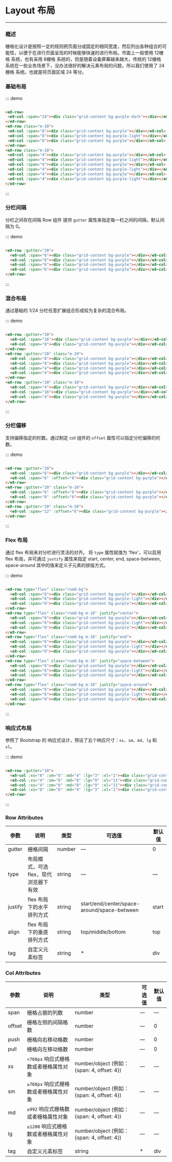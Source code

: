 # Layout 布局
----
### 概述
栅格化设计是按照一定的规则把页面分成固定的相同宽度，然后列出各种组合的可能性，以便于在进行页面呈现的时候能够快速的进行布局。市面上一般使用 12栅格 系统，也有采用 8栅格 系统的，但是随着设备屏幕越来越大，传统的 12栅格 系统在一些业务场景下，没办法很好的解决元素布局的问题，所以我们使用了 24栅格 系统。也就是将页面区域 24 等分。
### 基础布局
<div class="demo-block">
 <e8-row>
   <e8-col :span="24"><div class="grid-content bg-purple-dark"></div></e8-col>
 </e8-row>
 <e8-row class="m-10">
   <e8-col :span="8"><div class="grid-content bg-purple"></div></e8-col>
   <e8-col :span="8"><div class="grid-content bg-purple-light"></div></e8-col>
   <e8-col :span="8"><div class="grid-content bg-purple"></div></e8-col>
 </e8-row>
 <e8-row class="m-10">
   <e8-col :span="4"><div class="grid-content bg-purple"></div></e8-col>
   <e8-col :span="4"><div class="grid-content bg-purple-light"></div></e8-col>
   <e8-col :span="4"><div class="grid-content bg-purple"></div></e8-col>
   <e8-col :span="4"><div class="grid-content bg-purple-light"></div></e8-col>
   <e8-col :span="4"><div class="grid-content bg-purple"></div></e8-col>
   <e8-col :span="4"><div class="grid-content bg-purple-light"></div></e8-col>
 </e8-row>
</div>

::: demo
```html

<e8-row>
 <e8-col :span="24"><div class="grid-content bg-purple-dark"></div></e8-col>
</e8-row>
<e8-row class="m-10">
 <e8-col :span="8"><div class="grid-content bg-purple"></div></e8-col>
 <e8-col :span="8"><div class="grid-content bg-purple-light"></div></e8-col>
 <e8-col :span="8"><div class="grid-content bg-purple"></div></e8-col>
</e8-row>
<e8-row class="m-10">
 <e8-col :span="4"><div class="grid-content bg-purple"></div></e8-col>
 <e8-col :span="4"><div class="grid-content bg-purple-light"></div></e8-col>
 <e8-col :span="4"><div class="grid-content bg-purple"></div></e8-col>
 <e8-col :span="4"><div class="grid-content bg-purple-light"></div></e8-col>
 <e8-col :span="4"><div class="grid-content bg-purple"></div></e8-col>
 <e8-col :span="4"><div class="grid-content bg-purple-light"></div></e8-col>
</e8-row>

```
:::

### 分栏间隔

分栏之间存在间隔
Row 组件 提供 ```gutter``` 属性来指定每一栏之间的间隔，默认间隔为 0。

<div class="demo-block">
  <e8-row :gutter="20">
    <e8-col :span="6"><div class="grid-content bg-purple"></div></e8-col>
    <e8-col :span="6"><div class="grid-content bg-purple"></div></e8-col>
    <e8-col :span="6"><div class="grid-content bg-purple"></div></e8-col>
    <e8-col :span="6"><div class="grid-content bg-purple"></div></e8-col>
  </e8-row>
</div>

::: demo

```html

<e8-row :gutter="20">
  <e8-col :span="6"><div class="grid-content bg-purple"></div></e8-col>
  <e8-col :span="6"><div class="grid-content bg-purple"></div></e8-col>
  <e8-col :span="6"><div class="grid-content bg-purple"></div></e8-col>
  <e8-col :span="6"><div class="grid-content bg-purple"></div></e8-col>
</e8-row>

```

:::

### 混合布局

通过基础的 1/24 分栏任意扩展组合形成较为复杂的混合布局。

<div class="demo-block">
  <e8-row :gutter="20">
    <e8-col :span="16"><div class="grid-content bg-purple"></div></e8-col>
    <e8-col :span="8"><div class="grid-content bg-purple"></div></e8-col>
  </e8-row>
  <e8-row :gutter="20" class="m-10">
    <e8-col :span="8"><div class="grid-content bg-purple"></div></e8-col>
    <e8-col :span="8"><div class="grid-content bg-purple"></div></e8-col>
    <e8-col :span="4"><div class="grid-content bg-purple"></div></e8-col>
    <e8-col :span="4"><div class="grid-content bg-purple"></div></e8-col>
  </e8-row>
  <e8-row :gutter="20" class="m-10">
    <e8-col :span="4"><div class="grid-content bg-purple"></div></e8-col>
    <e8-col :span="16"><div class="grid-content bg-purple"></div></e8-col>
    <e8-col :span="4"><div class="grid-content bg-purple"></div></e8-col>
  </e8-row>
</div>

::: demo

```html

<e8-row :gutter="20">
  <e8-col :span="16"><div class="grid-content bg-purple"></div></e8-col>
  <e8-col :span="8"><div class="grid-content bg-purple"></div></e8-col>
</e8-row>
<e8-row :gutter="20" class="m-10">
  <e8-col :span="8"><div class="grid-content bg-purple"></div></e8-col>
  <e8-col :span="8"><div class="grid-content bg-purple"></div></e8-col>
  <e8-col :span="4"><div class="grid-content bg-purple"></div></e8-col>
  <e8-col :span="4"><div class="grid-content bg-purple"></div></e8-col>
</e8-row>
<e8-row :gutter="20" class="m-10">
  <e8-col :span="4"><div class="grid-content bg-purple"></div></e8-col>
  <e8-col :span="16"><div class="grid-content bg-purple"></div></e8-col>
  <e8-col :span="4"><div class="grid-content bg-purple"></div></e8-col>
</e8-row>

```

:::

### 分栏偏移

支持偏移指定的栏数。通过制定 col 组件的 ```offset``` 属性可以指定分栏偏移的栏数。

<div class="demo-block">
  <e8-row :gutter="20">
    <e8-col :span="6"><div class="grid-content bg-purple"></div></e8-col>
    <e8-col :span="6" :offset="6"><div class="grid-content bg-purple"></div></e8-col>
  </e8-row>
  <e8-row :gutter="20" class="m-10">
    <e8-col :span="6" :offset="6"><div class="grid-content bg-purple"></div></e8-col>
    <e8-col :span="6" :offset="6"><div class="grid-content bg-purple"></div></e8-col>
  </e8-row>
  <e8-row :gutter="20" class="m-10">
    <e8-col :span="12" :offset="6"><div class="grid-content bg-purple"></div></e8-col>
  </e8-row>
</div>

::: demo

```html

<e8-row :gutter="20">
  <e8-col :span="6"><div class="grid-content bg-purple"></div></e8-col>
  <e8-col :span="6" :offset="6"><div class="grid-content bg-purple"></div></e8-col>
</e8-row>
<e8-row :gutter="20" class="m-10">
  <e8-col :span="6" :offset="6"><div class="grid-content bg-purple"></div></e8-col>
  <e8-col :span="6" :offset="6"><div class="grid-content bg-purple"></div></e8-col>
</e8-row>
<e8-row :gutter="20" class="m-10">
  <e8-col :span="12" :offset="6"><div class="grid-content bg-purple"></div></e8-col>
</e8-row>

```

:::

### Flex 布局

通过 flex 布局来对分栏进行灵活的对齐。
将 ```type``` 属性赋值为 'flex'，可以启用 flex 布局，并可通过 ```justify``` 属性来指定 start, center, end, space-between, space-around 其中的值来定义子元素的排版方式。
<div class="demo-block">
  <e8-row type="flex" class="roe8-bg">
    <e8-col :span="6"><div class="grid-content bg-purple"></div></e8-col>
    <e8-col :span="6"><div class="grid-content bg-purple-light"></div></e8-col>
    <e8-col :span="6"><div class="grid-content bg-purple"></div></e8-col>
  </e8-row>
  <e8-row type="flex" class="roe8-bg m-10" justify="center">
    <e8-col :span="6"><div class="grid-content bg-purple"></div></e8-col>
    <e8-col :span="6"><div class="grid-content bg-purple-light"></div></e8-col>
    <e8-col :span="6"><div class="grid-content bg-purple"></div></e8-col>
  </e8-row>
  <e8-row type="flex" class="roe8-bg m-10" justify="end">
    <e8-col :span="6"><div class="grid-content bg-purple"></div></e8-col>
    <e8-col :span="6"><div class="grid-content bg-purple-light"></div></e8-col>
    <e8-col :span="6"><div class="grid-content bg-purple"></div></e8-col>
  </e8-row>
  <e8-row type="flex" class="roe8-bg m-10" justify="space-between">
    <e8-col :span="6"><div class="grid-content bg-purple"></div></e8-col>
    <e8-col :span="6"><div class="grid-content bg-purple-light"></div></e8-col>
    <e8-col :span="6"><div class="grid-content bg-purple"></div></e8-col>
  </e8-row>
  <e8-row type="flex" class="roe8-bg m-10" justify="space-around">
    <e8-col :span="6"><div class="grid-content bg-purple"></div></e8-col>
    <e8-col :span="6"><div class="grid-content bg-purple-light"></div></e8-col>
    <e8-col :span="6"><div class="grid-content bg-purple"></div></e8-col>
  </e8-row>
</div>

::: demo

```html

<e8-row type="flex" class="roe8-bg">
  <e8-col :span="6"><div class="grid-content bg-purple"></div></e8-col>
  <e8-col :span="6"><div class="grid-content bg-purple-light"></div></e8-col>
  <e8-col :span="6"><div class="grid-content bg-purple"></div></e8-col>
</e8-row>
<e8-row type="flex" class="roe8-bg m-10" justify="center">
  <e8-col :span="6"><div class="grid-content bg-purple"></div></e8-col>
  <e8-col :span="6"><div class="grid-content bg-purple-light"></div></e8-col>
  <e8-col :span="6"><div class="grid-content bg-purple"></div></e8-col>
</e8-row>
<e8-row type="flex" class="roe8-bg m-10" justify="end">
  <e8-col :span="6"><div class="grid-content bg-purple"></div></e8-col>
  <e8-col :span="6"><div class="grid-content bg-purple-light"></div></e8-col>
  <e8-col :span="6"><div class="grid-content bg-purple"></div></e8-col>
</e8-row>
<e8-row type="flex" class="roe8-bg m-10" justify="space-between">
  <e8-col :span="6"><div class="grid-content bg-purple"></div></e8-col>
  <e8-col :span="6"><div class="grid-content bg-purple-light"></div></e8-col>
  <e8-col :span="6"><div class="grid-content bg-purple"></div></e8-col>
</e8-row>
<e8-row type="flex" class="roe8-bg m-10" justify="space-around">
  <e8-col :span="6"><div class="grid-content bg-purple"></div></e8-col>
  <e8-col :span="6"><div class="grid-content bg-purple-light"></div></e8-col>
  <e8-col :span="6"><div class="grid-content bg-purple"></div></e8-col>
</e8-row>

```

:::

### 响应式布局

参照了 Bootstrap 的 响应式设计，预设了五个响应尺寸：```xs```、```sm```、```md```、```lg``` 和 ```xl```。
<div class="demo-block">
  <e8-row :gutter="10">
    <e8-col :xs="8" :sm="6" :md="4" :lg="3" :xl="1"><div class="grid-content bg-purple"></div></e8-col>
    <e8-col :xs="4" :sm="6" :md="8" :lg="9" :xl="11"><div class="grid-content bg-purple-light"></div></e8-col>
    <e8-col :xs="4" :sm="6" :md="8" :lg="9" :xl="11"><div class="grid-content bg-purple"></div></e8-col>
    <e8-col :xs="8" :sm="6" :md="4" :lg="3" :xl="1"><div class="grid-content bg-purple-light"></div></e8-col>
  </e8-row>
</div>


::: demo
```html

<e8-row :gutter="10">
  <e8-col :xs="8" :sm="6" :md="4" :lg="3" :xl="1"><div class="grid-content bg-purple"></div></e8-col>
  <e8-col :xs="4" :sm="6" :md="8" :lg="9" :xl="11"><div class="grid-content bg-purple-light"></div></e8-col>
  <e8-col :xs="4" :sm="6" :md="8" :lg="9" :xl="11"><div class="grid-content bg-purple"></div></e8-col>
  <e8-col :xs="8" :sm="6" :md="4" :lg="3" :xl="1"><div class="grid-content bg-purple-light"></div></e8-col>
</e8-row>

```

:::

### Row Attributes

| 参数      | 说明          | 类型      | 可选值                           | 默认值  |
|---------- |-------------- |---------- |--------------------------------  |-------- |
| gutter | 栅格间隔 | number | — | 0 |
| type | 布局模式，可选 flex，现代浏览器下有效 | string | — | — |
| justify | flex 布局下的水平排列方式 | string | start/end/center/space-around/space-between | start |
| align | flex 布局下的垂直排列方式 | string | top/middle/bottom | top |
| tag | 自定义元素标签 | string | * | div |

### Col Attributes
| 参数      | 说明          | 类型      | 可选值                           | 默认值  |
|---------- |-------------- |---------- |--------------------------------  |-------- |
| span | 栅格占据的列数 | number | — | — |
| offset | 栅格左侧的间隔格数 | number | — | 0 |
| push |  栅格向右移动格数 | number | — | 0 |
| pull |  栅格向左移动格数 | number | — | 0 |
| xs | `<768px` 响应式栅格数或者栅格属性对象 | number/object (例如： {span: 4, offset: 4}) | — | — |
| sm | `≥768px` 响应式栅格数或者栅格属性对象 | number/object (例如： {span: 4, offset: 4}) | — | — |
| md | `≥992` 响应式栅格数或者栅格属性对象 | number/object (例如： {span: 4, offset: 4}) | — | — |
| lg | `≥1200` 响应式栅格数或者栅格属性对象 | number/object (例如： {span: 4, offset: 4}) | — | — |
| tag | 自定义元素标签 | string | * | div |

